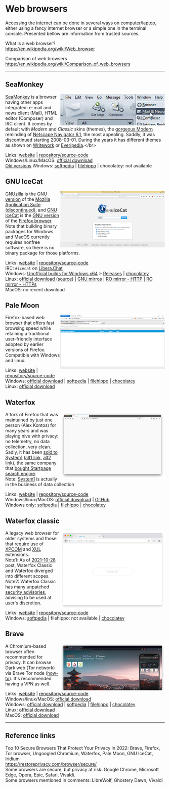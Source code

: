 # Web browsers
Accessing the [internet](https://en.wikipedia.org/wiki/Internet) can be done in several ways on computer/laptop, either using a fancy internet browser or a simple one in the terminal console. Presented bellow are information from trusted sources.

What is a web browser?</br>
https://en.wikipedia.org/wiki/Web_browser

Comparison of web browsers</br>
https://en.wikipedia.org/wiki/Comparison_of_web_browsers


---


## SeaMonkey</br>
<img alt="image-missing" align="right" width="330" src="images/SeaMonkey_modern-theme.png">

[SeaMonkey](https://en.wikipedia.org/wiki/SeaMonkey) is a browser having other apps integrated: e-mail and news client (Mail), HTML editor (Composer) and IRC client. It comes by default with _Modern_ and _Classic_ skins (themes), the [gorgeous Modern](https://www.freeemailtutorials.com/mozillaMail/mozillaMailThemes.php) reminding of [Netscape Navigator 6.1](https://en.wikipedia.org/wiki/Netscape_(web_browser)), the most appealing. Saddly, it was discontinued starting 2008-03-01. During the years it has different themes as shown on [Writework](https://www.writework.com/essay/web-browser-axia-college-university-phoenix-220-david-thomas) or [Everipedia](https://everipedia.org/wiki/lang_en/Netscape_(web_browser)).</br>

Links: [website](https://www.seamonkey-project.org/) | 
[repository/source-code](https://gitlab.com/seamonkey-project/seamonkey-2.53-mozilla)</br>
Windows/Linux/MacOS: 
[official download](https://www.seamonkey-project.org/releases/)</br>
[Old versions](https://www.seamonkey-project.org/releases/#old_unofficial)
Windows: 
[softpedia](https://www.softpedia.com/get/Internet/Browsers/SeaMonkey.shtml) | 
[filehippo](https://filehippo.com/download_seamonkey/) | 
chocolatey: not available</br>


## GNU IceCat</br>
<img alt="image-missing" align="right" width="330" src="images/GNU_IceCat_v60.png">

[GNUzilla](https://handwiki.org/wiki/Software:Gnuzilla) is the [GNU version](https://en.wikipedia.org/wiki/GNU) of the [Mozilla Application Suite (discontinued)](https://en.wikipedia.org/wiki/Mozilla_Application_Suite), and [GNU IceCat](https://en.wikipedia.org/wiki/GNU_IceCat) is the [GNU version](https://en.wikipedia.org/wiki/GNU) of the [Firefox browser](https://en.wikipedia.org/wiki/Firefox).</br>
Note that building binary packages for Windows and MacOS currently requires nonfree software, so there is no binary package for those platforms.</br>

Links: [website](https://www.gnu.org/software/gnuzilla/) | 
[repository/source-code](https://git.savannah.gnu.org/cgit/gnuzilla.git)</br>
IRC: `#icecat` on [Libera.Chat](https://libera.chat/)</br>
Windows: 
[Unofficial builds for Windows x64](https://github.com/muslayev/icecat-win64) > [Releases](https://github.com/muslayev/icecat-win64/releases) | 
[chocolatey](https://community.chocolatey.org/packages/icecat)</br>
Linux: 
[official download (source)](https://ftp.gnu.org/gnu/gnuzilla/) | 
[GNU mirros](https://www.gnu.org/prep/ftp.html) | 
[RO mirror - HTTP](http://mirrors.nav.ro/gnu/icecat/) | 
[RO mirror - HTTPs](https://mirrors.nav.ro/gnu/icecat/)</br>
MacOS: no recent download</br>


## Pale Moon</br>
<img alt="image-missing" align="right" width="330" src="images/Pale-Moon_v29.webp">

Firefox-based web browser that offers fast browsing speed while retaining a traditional user-friendly interface adopted by earlier versions of Firefox. Compatible with Windows and linux.</br>

Links: [website](https://www.palemoon.org/) | 
[repository/source-code](https://repo.palemoon.org/)</br>
Windows: 
[official download](https://www.palemoon.org/download.shtml) | 
[softpedia](https://www.softpedia.com/get/Internet/Browsers/Pale-Moon.shtml) | 
[filehippo](https://filehippo.com/download_pale-moon/) | 
[chocolatey](https://community.chocolatey.org/packages/palemoon)</br>
Linux: 
[official download](https://linux.palemoon.org/)</br>


## Waterfox</br>
<img alt="image-missing" align="right" width="330" src="images/Waterfox-G4_(2022).svg">

A fork of Firefox that was maintained by just one person (Alex Kontos) for many years and was playing nive with privacy: no telemetry, no data collection, very clean. Sadly, it has been [sold to System1](https://www.waterfox.net/blog/waterfox-has-joined-system1) ([alt1 link](https://www.ghacks.net/2020/02/14/waterfox-web-browser-sold-to-system1/), [alt2 link](https://old.reddit.com/r/privacy/comments/f3gqoc/privacy_browser_waterfox_appears_to_be_sold_to/)), the same company that [bought Startpage search engine](https://www.ghacks.net/2019/11/16/startpage-search-owner-changes-raise-serious-questions/).</br>
Note: [System1](https://system1.com/) is actually in the business of data collection</br>

Links: [website](https://www.waterfox.net/) | 
[repository/source-code](https://github.com/WaterfoxCo/Waterfox/)</br>
Windows/linux/MacOS: 
[official download](https://www.waterfox.net/download) | 
[GitHub](https://github.com/WaterfoxCo/Waterfox/releases/)</br> 
Windows only: 
[softpedia](https://www.softpedia.com/get/Internet/Browsers/Waterfox.shtml) | 
[filehippo](https://filehippo.com/download_waterfox/) | 
[chocolatey](https://community.chocolatey.org/packages/waterfox)</br>

## Waterfox classic</br>
<img alt="image-missing" align="right" width="330" src="images/Waterfox-Classic_2022-02.svg">

A legacy web browser for older systems and those that require use of [XPCOM](https://en.wikipedia.org/wiki/XPCOM) and [XUL](https://en.wikipedia.org/wiki/XUL) extensions.</br>
Note1: As of [2021-10-28](https://www.waterfox.net/blog/classic-update/) post, Waterfox Classic and Waterfox diverged into different scopes.</br>
Note2: Waterfox Classic has many unpatched [security advisories](https://github.com/WaterfoxCo/Waterfox-Classic/wiki/Unpatched-Security-Advisories), advising to be  used at user's discretion.</br>

Links: [website](https://classic.waterfox.net/) | 
[repository/source-code](https://github.com/WaterfoxCo/Waterfox-Classic)</br>
Windows: 
[softpedia](https://www.softpedia.com/get/Internet/Browsers/Waterfox.shtml) | 
filehippo: not available | 
[chocolatey](https://community.chocolatey.org/packages/waterfox-classic)</br>


## Brave</br>
<img alt="image-missing" align="right" width="330" src="images/Brave_desktop-hero_2022.webp">

A Chromium-based browser often recommended for privacy. It can browse Dark web (Tor network) via Brave Tor node ([how-to](https://restoreprivacy.com/how-to-access-dark-web-safely/)). It's recommended having a VPN as well.</br>

Links: [website](https://brave.com/) | 
[repository/source-code](https://github.com/brave/brave-browser)</br>
Windows/linux/MacOS:
[official download](https://brave.com/download/)</br>
Windows: 
[official download](https://laptop-updates.brave.com/latest/winx64) | 
[softpedia](https://www.softpedia.com/get/Internet/Browsers/Brave.shtml) | 
[filehippo](https://filehippo.com/download_brave-browser/) | 
[chocolatey](https://community.chocolatey.org/packages/brave/1.34.81)</br>
Linux: 
[official download](https://brave.com/linux/#release-channel-installation)</br>
MacOS: 
[official download](https://laptop-updates.brave.com/latest/osx)</br>


---

## Reference links
Top 10 Secure Browsers That Protect Your Privacy in 2022: Brave, Firefox, Tor browser, Ungoogled Chromium, Waterfox, Pale Moon, GNU IceCat, Iridium</br>
https://restoreprivacy.com/browser/secure/</br>
Some browsers are secure, but privacy at risk: Google Chrome, Microsoft Edge, Opera, Epic, Safari, Vivaldi.</br>
Some browsers mentioned in comments: LibreWolf, Ghostery Dawn, Vivaldi

<!-- 
## _title_</br>
<img alt="image-missing" align="right" width="330" src="images/image.jpg">

_description_</br>

Links: [website](#) | 
[repository/source-code](#)</br>
Windows/linux/MacOS:
[official download](#)</br>
Windows: 
[official download](#) | 
[softpedia](#) | 
[filehippo](#) | 
[chocolatey](#)</br>
Linux: 
[official download]()</br>
MacOS: 
[official download]()</br>
-->
